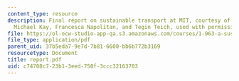 ```yaml
---
content_type: resource
description: Final report on sustainable transport at MIT, courtesy of David Block-Schachter,
  Michael Kay, Francesca Napolitan, and Tegin Teich, used with permission.
file: https://ol-ocw-studio-app-qa.s3.amazonaws.com/courses/1-963-a-sustainable-transportation-plan-for-mit-spring-2007/c74708c723b13eed750f3ccc32163703_report.pdf
file_type: application/pdf
parent_uid: 37b5eda7-9e7d-7b81-6600-bb6b772b3169
resourcetype: Document
title: report.pdf
uid: c74708c7-23b1-3eed-750f-3ccc32163703
---
```

